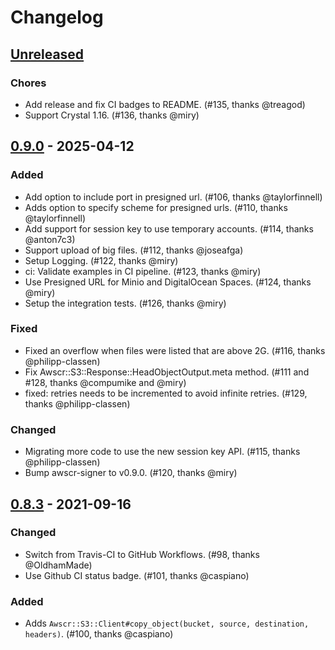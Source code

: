 # Changelog

## [Unreleased]

### Chores

- Add release and fix CI badges to README. (#135, thanks @treagod)
- Support Crystal 1.16. (#136, thanks @miry)

## [0.9.0] - 2025-04-12

### Added

- Add option to include port in presigned url. (#106, thanks @taylorfinnell)
- Adds option to specify scheme for presigned urls. (#110, thanks @taylorfinnell)
- Add support for session key to use temporary accounts. (#114, thanks @anton7c3)
- Support upload of big files. (#112, thanks @joseafga)
- Setup Logging. (#122, thanks @miry)
- ci: Validate examples in CI pipeline. (#123, thanks @miry)
- Use Presigned URL for Minio and DigitalOcean Spaces. (#124, thanks @miry)
- Setup the integration tests. (#126, thanks @miry)

### Fixed

- Fixed an overflow when files were listed that are above 2G. (#116, thanks @philipp-classen)
- Fix Awscr::S3::Response::HeadObjectOutput.meta method. (#111 and #128, thanks @compumike and @miry)
- fixed: retries needs to be incremented to avoid infinite retries. (#129, thanks @philipp-classen)

### Changed

- Migrating more code to use the new session key API. (#115, thanks @philipp-classen)
- Bump awscr-signer to v0.9.0. (#120, thanks @miry)

## [0.8.3] - 2021-09-16

### Changed

- Switch from Travis-CI to GitHub Workflows. (#98, thanks @OldhamMade)
- Use Github CI status badge. (#101, thanks @caspiano)

### Added

- Adds `Awscr::S3::Client#copy_object(bucket, source, destination, headers)`. (#100, thanks @caspiano)

[Unreleased]: https://github.com/taylorfinnell/awscr-s3/compare/v0.9.0...HEAD
[0.9.0]: https://github.com/taylorfinnell/awscr-s3/compare/v0.8.3...v0.9.0
[0.8.3]: https://github.com/taylorfinnell/awscr-s3/compare/v0.8.2...v0.8.3
